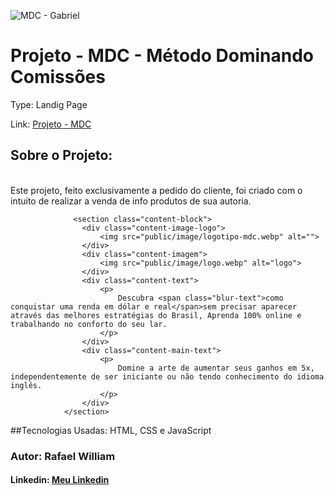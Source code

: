 ![MDC - Gabriel](https://github.com/RafaGui/PROJETO_MDC_GABRIEL/assets/75204221/cf82dba4-4b1d-4787-ba6d-599f8038a75c)
<h1>Projeto - MDC - Método Dominando Comissões</h1>
Type: Landig Page

Link: <a href="https://rafagui.github.io/PROJETO_MDC_GABRIEL/">Projeto - MDC</a>

<h2>Sobre o Projeto:</h2><br>
Este projeto, feito exclusivamente a pedido do cliente, foi criado com o intuito de realizar a venda de info produtos de sua autoria.
<br>

```bash(html)
              <section class="content-block">
                <div class="content-image-logo">
                    <img src="public/image/logotipo-mdc.webp" alt="">
                </div>
                <div class="content-imagem">
                    <img src="public/image/logo.webp" alt="logo">
                </div>
                <div class="content-text">
                    <p>
                        Descubra <span class="blur-text">como conquistar uma renda em dólar e real</span>sem precisar aparecer através das melhores estratégias do Brasil, Aprenda 100% online e trabalhando no conforto do seu lar.
                    </p>
                </div>
                <div class="content-main-text">
                    <p>
                        Domine a arte de aumentar seus ganhos em 5x, independentemente de ser iniciante ou não tendo conhecimento do idioma inglês.
                    </p>
                </div>
            </section>
```
##Tecnologias Usadas:
HTML, CSS e JavaScript

<h3>Autor: Rafael William</h3>
<h4>Linkedin: <a href="https://www.linkedin.com/in/rafael-william-5885b5209/">Meu Linkedin</a></h4>
